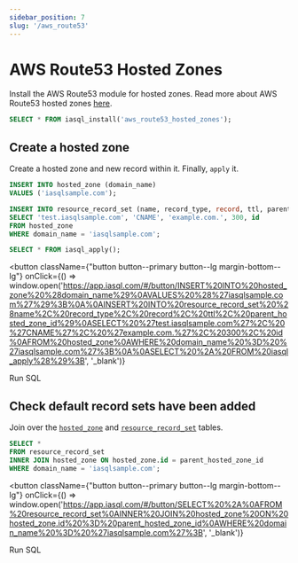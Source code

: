 ```yaml
---
sidebar_position: 7
slug: '/aws_route53'
---
```


# AWS Route53 Hosted Zones

Install the AWS Route53 module for hosted zones. Read more about AWS Route53 hosted zones [here](https://docs.aws.amazon.com/Route53/latest/DeveloperGuide/hosted-zones-working-with.html).

```sql
SELECT * FROM iasql_install('aws_route53_hosted_zones');
```

## Create a hosted zone

Create a hosted zone and new record within it. Finally, `apply` it.

```sql
INSERT INTO hosted_zone (domain_name)
VALUES ('iasqlsample.com');

INSERT INTO resource_record_set (name, record_type, record, ttl, parent_hosted_zone_id)
SELECT 'test.iasqlsample.com', 'CNAME', 'example.com.', 300, id
FROM hosted_zone
WHERE domain_name = 'iasqlsample.com';

SELECT * FROM iasql_apply();
```

<!--- https://www.urlencoder.org/ -->
<button
  className={"button button--primary button--lg margin-bottom--lg"}
  onClick={() => window.open('https://app.iasql.com/#/button/INSERT%20INTO%20hosted_zone%20%28domain_name%29%0AVALUES%20%28%27iasqlsample.com%27%29%3B%0A%0AINSERT%20INTO%20resource_record_set%20%28name%2C%20record_type%2C%20record%2C%20ttl%2C%20parent_hosted_zone_id%29%0ASELECT%20%27test.iasqlsample.com%27%2C%20%27CNAME%27%2C%20%27example.com.%27%2C%20300%2C%20id%0AFROM%20hosted_zone%0AWHERE%20domain_name%20%3D%20%27iasqlsample.com%27%3B%0A%0ASELECT%20%2A%20FROM%20iasql_apply%28%29%3B', '_blank')}
>
Run SQL
</button>

## Check default record sets have been added

Join over the [`hosted_zone`](https://dbdocs.io/iasql/iasql?table=hosted_zone&schema=public&view=table_structure) and [`resource_record_set`](https://dbdocs.io/iasql/iasql?table=resource_record_set&schema=public&view=table_structure) tables.

```sql
SELECT *
FROM resource_record_set
INNER JOIN hosted_zone ON hosted_zone.id = parent_hosted_zone_id
WHERE domain_name = 'iasqlsample.com';
```
<!--- https://www.urlencoder.org/ -->
<button
  className={"button button--primary button--lg margin-bottom--lg"}
  onClick={() => window.open('https://app.iasql.com/#/button/SELECT%20%2A%0AFROM%20resource_record_set%0AINNER%20JOIN%20hosted_zone%20ON%20hosted_zone.id%20%3D%20parent_hosted_zone_id%0AWHERE%20domain_name%20%3D%20%27iasqlsample.com%27%3B', '_blank')}
>
Run SQL
</button>